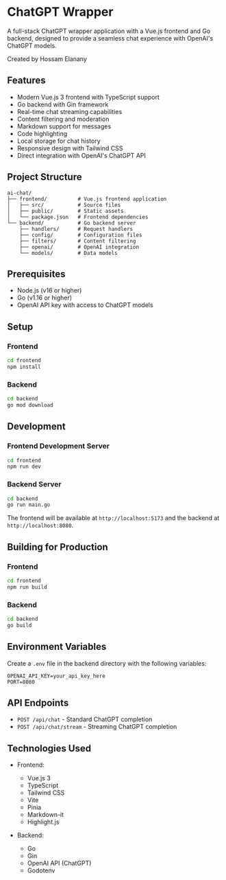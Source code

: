 # ChatGPT Wrapper

A full-stack ChatGPT wrapper application with a Vue.js frontend and Go backend, designed to provide a seamless chat experience with OpenAI's ChatGPT models.

Created by Hossam Elanany

## Features

- Modern Vue.js 3 frontend with TypeScript support
- Go backend with Gin framework
- Real-time chat streaming capabilities
- Content filtering and moderation
- Markdown support for messages
- Code highlighting
- Local storage for chat history
- Responsive design with Tailwind CSS
- Direct integration with OpenAI's ChatGPT API

## Project Structure

```
ai-chat/
├── frontend/          # Vue.js frontend application
│   ├── src/           # Source files
│   ├── public/        # Static assets
│   └── package.json   # Frontend dependencies
└── backend/           # Go backend server
    ├── handlers/      # Request handlers
    ├── config/        # Configuration files
    ├── filters/       # Content filtering
    ├── openai/        # OpenAI integration
    └── models/        # Data models
```

## Prerequisites

- Node.js (v16 or higher)
- Go (v1.16 or higher)
- OpenAI API key with access to ChatGPT models

## Setup

### Frontend

```sh
cd frontend
npm install
```

### Backend

```sh
cd backend
go mod download
```

## Development

### Frontend Development Server

```sh
cd frontend
npm run dev
```

### Backend Server

```sh
cd backend
go run main.go
```

The frontend will be available at `http://localhost:5173` and the backend at `http://localhost:8080`.

## Building for Production

### Frontend

```sh
cd frontend
npm run build
```

### Backend

```sh
cd backend
go build
```

## Environment Variables

Create a `.env` file in the backend directory with the following variables:

```
OPENAI_API_KEY=your_api_key_here
PORT=8080
```

## API Endpoints

- `POST /api/chat` - Standard ChatGPT completion
- `POST /api/chat/stream` - Streaming ChatGPT completion

## Technologies Used

- Frontend:

  - Vue.js 3
  - TypeScript
  - Tailwind CSS
  - Vite
  - Pinia
  - Markdown-it
  - Highlight.js

- Backend:
  - Go
  - Gin
  - OpenAI API (ChatGPT)
  - Godotenv
